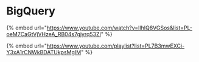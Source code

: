 # BigQuery

{% embed url="https://www.youtube.com/watch?v=IlhIQ8VGSos&list=PL-oeM7CaGtVjVHzeA_RB04s7gjyrq53ZI" %}

{% embed url="https://www.youtube.com/playlist?list=PL7B3mwEXCi-Y3xA1rCNWkBDATUkpsMgIM" %}

